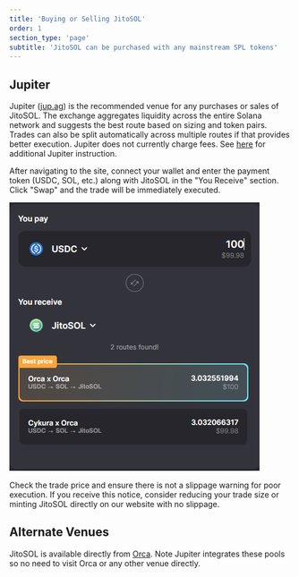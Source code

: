 ```yaml
---
title: 'Buying or Selling JitoSOL'
order: 1
section_type: 'page'
subtitle: 'JitoSOL can be purchased with any mainstream SPL tokens'
---
```



## Jupiter

Jupiter ([jup.ag](http://jup.ag)) is the recommended venue for any purchases or sales of JitoSOL. The exchange aggregates liquidity across the entire Solana network and suggests the best route based on sizing and token pairs. Trades can also be split automatically across multiple routes if that provides better execution. Jupiter does not currently charge fees. See [here](https://docs.jup.ag/community-guides/how-to-use-jupiter) for additional Jupiter instruction.

After navigating to the site, connect your wallet and enter the payment token (USDC, SOL, etc.) along with JitoSOL in the "You Receive" section. Click "Swap" and the trade will be immediately executed.

![Buying Selling Jitosol](/shared/images/jito_network/Buying_Selling_Jitosol.png)

Check the trade price and ensure there is not a slippage warning for poor execution. If you receive this notice, consider reducing your trade size or minting JitoSOL directly on our website with no slippage.

## Alternate Venues

JitoSOL is available directly from [Orca](https://www.orca.so/).  Note Jupiter integrates these pools so no need to visit Orca or any other venue directly.


